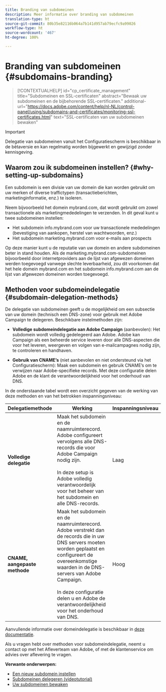 ```yaml
---
title: Branding van subdomeinen
description: Meer informatie over branding van subdomeinen
translation-type: ht
source-git-commit: 80b35e82116b064a7b141d957ab79ecfc9a99026
workflow-type: ht
source-wordcount: '467'
ht-degree: 100%

---
```



# Branding van subdomeinen {#subdomains-branding}

>[!CONTEXTUALHELP]
>id="cp_certificate_management"
>title="Subdomeinen en SSL-certificaten"
>abstract="Bewaak uw subdomeinen en de bijbehorende SSL-certificaten."
>additional-url="https://docs.adobe.com/content/help/nl-NL/control-panel/using/subdomains-and-certificates/monitoring-ssl-certificates.html" text="SSL-certificaten van uw subdomeinen bewaken"

>[!IMPORTANT]
>
>Delegatie van subdomeinen vanuit het Configuratiescherm is beschikbaar in de bètaversie en kan regelmatig worden bijgewerkt en gewijzigd zonder kennisgeving.

## Waarom zou ik subdomeinen instellen? {#why-setting-up-subdomains}

Een subdomein is een divisie van uw domein die kan worden gebruikt om uw merken of diverse traffictypen (transactieberichten, marketinginformatie, enz.) te isoleren.

Neem bijvoorbeeld het domein mybrand.com, dat wordt gebruikt om zowel transactionele als marketingmededelingen te verzenden. In dit geval kunt u twee subdomeinen instellen:

* Het subdomein info.mybrand.com voor uw transactionele mededelingen (bevestiging van aankopen, herstel van wachtwoorden, enz.)
* Het subdomein marketing.mybrand.com voor e-mails aan prospects

Op deze manier kunt u de reputatie van uw domein en andere subdomeinen beter in stand houden. Als de marketing.mybrand.com-subdomeinen bijvoorbeeld door internetproviders aan de lijst van afgewezen domeinen werden toegevoegd vanwege slechte leverbaarheid, zou dit voorkomen dat het hele domein mybrand.com en het subdomein info.mybrand.com aan de lijst van afgewezen domeinen worden toegevoegd.

## Methoden voor subdomeindelegatie {#subdomain-delegation-methods}

De delegatie van subdomeinen geeft u de mogelijkheid om een subsectie van uw domein (technisch een DNS-zone) voor gebruik met Adobe Campaign te delegeren. Beschikbare instelmethoden zijn:

* **Volledige subdomeindelegatie aan Adobe Campaign** (aanbevolen): Het subdomein wordt volledig gedelegeerd aan Adobe. Adobe kan Campaign als een beheerde service leveren door alle DNS-aspecten die voor het leveren, weergeven en volgen van e-mailcampagnes nodig zijn, te controleren en handhaven.

* **Gebruik van CNAME’s** (niet aanbevolen en niet ondersteund via het Configuratiescherm): Maak een subdomein en gebruik CNAME’s om te verwijzen naar Adobe-specifieke records. Met deze configuratie delen Adobe en de klant de verantwoordelijkheid voor het onderhoud van DNS.

In de onderstaande tabel wordt een overzicht gegeven van de werking van deze methoden en van het betrokken inspanningsniveau:

| Delegatiemethode | Werking | Inspanningsniveau |
|---|---|---|
| **Volledige delegatie** | Maak het subdomein en de naamruimterecord. Adobe configureert vervolgens alle DNS-records die voor Adobe Campaign nodig zijn.<br/><br/>In deze setup is Adobe volledig verantwoordelijk voor het beheer van het subdomein en alle DNS-records. | Laag |
| **CNAME, aangepaste methode** | Maak het subdomein en de naamruimterecord. Adobe verstrekt dan de records die in uw DNS servers moeten worden geplaatst en configureert de overeenkomstige waarden in de DNS-servers van Adobe Campaign.<br/><br/>In deze configuratie delen u en Adobe de verantwoordelijkheid voor het onderhoud van DNS. | Hoog |

Aanvullende informatie over domeindelegatie is beschikbaar in [deze documentatie](https://helpx.adobe.com/nl/campaign/kb/domain-name-delegation.html).

Als u vragen hebt over methoden voor subdomeindelegatie, neemt u contact op met het Afleverteam van Adobe, of met de klantenservice om advies over aflevering te vragen.

**Verwante onderwerpen:**

* [Een nieuw subdomein instellen](../../subdomains-certificates/using/setting-up-new-subdomain.md)
* [Subdomeinen delegeren (videotutorial)](https://docs.adobe.com/content/help/nl-NL/campaign-learn/campaign-standard-tutorials/administrating/control-panel/subdomain-delegation.html)
* [Uw subdomeinen bewaken](../../subdomains-certificates/using/monitoring-subdomains.md)
